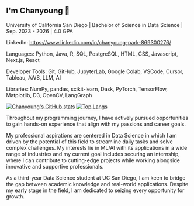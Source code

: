 ## I'm Chanyoung 👋

University of California San Diego | Bachelor of Science in Data Science | Sep. 2023 - 2026 | 4.0 GPA

LinkedIn: https://www.linkedin.com/in/chanyoung-park-869300276/

Languages: Python, Java, R, SQL, PostgreSQL, HTML, CSS, Javascript, Next.js, React

Developer Tools: Git, GitHub, JupyterLab, Google Colab, VSCode, Cursor, Tableau, AWS, LLM, AI

Libraries: NumPy, pandas, scikit-learn, Dask, PyTorch, TensorFlow, Matplotlib, D3, OpenCV, LangGraph

[![Chanyoung's GitHub stats](https://github-readme-stats.vercel.app/api?username=ChanyoungPark07&show_icons=true)](https://github.com/ChanyoungPark07/github-readme-stats) [![Top Langs](https://github-readme-stats.vercel.app/api/top-langs/?username=ChanyoungPark07&layout=donut&hide=Jupyter+Notebook)](https://github.com/ChanyoungPark07/github-readme-stats)

Throughout my programming journey, I have actively pursued opportunities to gain hands-on experience that align with my passions and career goals.

My professional aspirations are centered in Data Science in which I am driven by the potential of this field to streamline daily tasks and solve complex challenges. My interests lie in ML/AI with its applications in a wide range of industries and my current goal includes securing an internship, where I can contribute to cutting-edge projects while working alongside innovative and supportive professionals.

As a third-year Data Science student at UC San Diego, I am keen to bridge the gap between academic knowledge and real-world applications. Despite my early stage in the field, I am dedicated to seizing every opportunity for growth.
